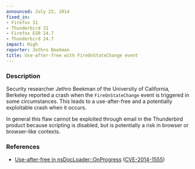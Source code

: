 ```yaml
---
announced: July 22, 2014
fixed_in:
- Firefox 31
- Thunderbird 31
- Firefox ESR 24.7
- Thunderbird 24.7
impact: High
reporter: Jethro Beekman
title: Use-after-free with FireOnStateChange event
---
```


<h3>Description</h3>

<p>Security researcher Jethro Beekman of the University of
California, Berkeley reported a crash when the <code>FireOnStateChange</code>
event is triggered in some circumstances. This leads to a use-after-free and a
potentially exploitable crash when it occurs.
</p>

<p class="note">In general this flaw cannot be exploited through email in the
Thunderbird product because scripting is disabled, but is potentially a risk in
browser or browser-like contexts.</p>

<h3>References</h3>

<ul>
  <li><a href="https://bugzilla.mozilla.org/show_bug.cgi?id=1023121">
       Use-after-free in nsDocLoader::OnProgress</a> (<a href="http://cve.mitre.org/cgi-bin/cvename.cgi?name=CVE-2014-1555" class="ex-ref">CVE-2014-1555</a>)</li>
</ul>



